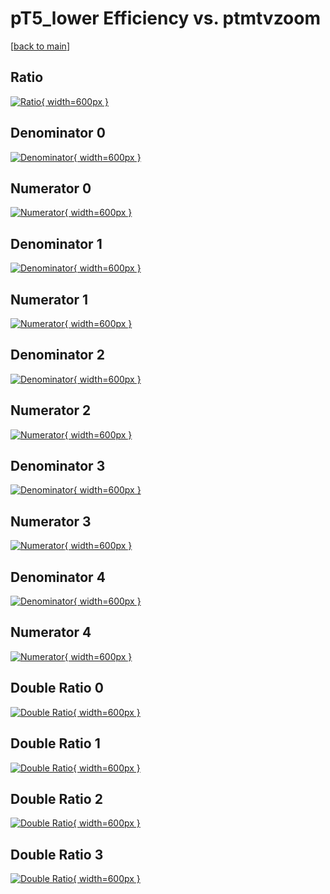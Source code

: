 # pT5_lower Efficiency vs. ptmtvzoom

[[back to main](./)]



## Ratio

[![Ratio](../mtv/var/pT5_lower_xtr_211_1_eff_ptmtvzoom.png){ width=600px }](../mtv/var/pT5_lower_xtr_211_1_eff_ptmtvzoom.pdf)

## Denominator 0

[![Denominator](../mtv/den/pT5_lower_xtr_211_1_eff_ptmtvzoom_den0.png){ width=600px }](../mtv/den/pT5_lower_xtr_211_1_eff_ptmtvzoom_den0.pdf)

## Numerator 0

[![Numerator](../mtv/num/pT5_lower_xtr_211_1_eff_ptmtvzoom_num0.png){ width=600px }](../mtv/num/pT5_lower_xtr_211_1_eff_ptmtvzoom_num0.pdf)

## Denominator 1

[![Denominator](../mtv/den/pT5_lower_xtr_211_1_eff_ptmtvzoom_den1.png){ width=600px }](../mtv/den/pT5_lower_xtr_211_1_eff_ptmtvzoom_den1.pdf)

## Numerator 1

[![Numerator](../mtv/num/pT5_lower_xtr_211_1_eff_ptmtvzoom_num1.png){ width=600px }](../mtv/num/pT5_lower_xtr_211_1_eff_ptmtvzoom_num1.pdf)

## Denominator 2

[![Denominator](../mtv/den/pT5_lower_xtr_211_1_eff_ptmtvzoom_den2.png){ width=600px }](../mtv/den/pT5_lower_xtr_211_1_eff_ptmtvzoom_den2.pdf)

## Numerator 2

[![Numerator](../mtv/num/pT5_lower_xtr_211_1_eff_ptmtvzoom_num2.png){ width=600px }](../mtv/num/pT5_lower_xtr_211_1_eff_ptmtvzoom_num2.pdf)

## Denominator 3

[![Denominator](../mtv/den/pT5_lower_xtr_211_1_eff_ptmtvzoom_den3.png){ width=600px }](../mtv/den/pT5_lower_xtr_211_1_eff_ptmtvzoom_den3.pdf)

## Numerator 3

[![Numerator](../mtv/num/pT5_lower_xtr_211_1_eff_ptmtvzoom_num3.png){ width=600px }](../mtv/num/pT5_lower_xtr_211_1_eff_ptmtvzoom_num3.pdf)

## Denominator 4

[![Denominator](../mtv/den/pT5_lower_xtr_211_1_eff_ptmtvzoom_den4.png){ width=600px }](../mtv/den/pT5_lower_xtr_211_1_eff_ptmtvzoom_den4.pdf)

## Numerator 4

[![Numerator](../mtv/num/pT5_lower_xtr_211_1_eff_ptmtvzoom_num4.png){ width=600px }](../mtv/num/pT5_lower_xtr_211_1_eff_ptmtvzoom_num4.pdf)

## Double Ratio 0

[![Double Ratio](../mtv/ratio/pT5_lower_xtr_211_1_eff_ptmtvzoom_ratio0.png){ width=600px }](../mtv/ratio/pT5_lower_xtr_211_1_eff_ptmtvzoom_ratio0.pdf)

## Double Ratio 1

[![Double Ratio](../mtv/ratio/pT5_lower_xtr_211_1_eff_ptmtvzoom_ratio1.png){ width=600px }](../mtv/ratio/pT5_lower_xtr_211_1_eff_ptmtvzoom_ratio1.pdf)

## Double Ratio 2

[![Double Ratio](../mtv/ratio/pT5_lower_xtr_211_1_eff_ptmtvzoom_ratio2.png){ width=600px }](../mtv/ratio/pT5_lower_xtr_211_1_eff_ptmtvzoom_ratio2.pdf)

## Double Ratio 3

[![Double Ratio](../mtv/ratio/pT5_lower_xtr_211_1_eff_ptmtvzoom_ratio3.png){ width=600px }](../mtv/ratio/pT5_lower_xtr_211_1_eff_ptmtvzoom_ratio3.pdf)

